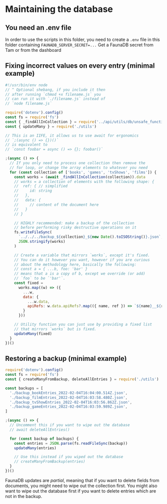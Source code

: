 # Maintaining the database

## You need an .env file

In order to use the scripts in this folder, you need
to create a `.env` file in this folder containing
`FAUNADB_SERVER_SECRET=...`
Get a FaunaDB secret from Tam or from the dashboard

## Fixing incorrect values on every entry (minimal example)

```js
#!/usr/bin/env node
// ^ Optional shebang, if you include it then
// after running `chmod +x filename.js` you
// can run it with `./filename.js` instead of
// `node filename.js`

require('dotenv').config()
const fs = require('fs')
const { _findAllInCollection } = require('../api/utils/db/unsafe_functions')
const { updateMany } = require('./utils')

// This is an IIFE, it allows us to use await for ergonomics
// `;(async () => {})()`
// is equivalent to
// `const foobar = async () => {}; foobar()`

;(async () => {
  // If you only need to process one collection then remove the
  // for loop, or change the array elements to whatever you need
  for (const collection of ['books', 'games', 'tvShows', 'films']) {
    const works = (await _findAllInCollection(collection)).data
    // works = a collection of elements with the following shape: {
    //  ref: { // simplified
    //     id: string
    //   },
    //   data: {
    //     // content of the document here
    //   }
    // }

    // HIGHLY recommended: make a backup of the collection
    // before performing risky destructive operations on it
    fs.writeFileSync(
      `../../../backup_${collection}_${new Date().toISOString()}.json`,
      JSON.stringify(works)
    )

    // Create a variable that mirrors `works`, except it's fixed.
    // You can do it however you want, however if you are curious
    // about the methodology here, basically the following:
    // const a = { ...b, foo: 'bar' }
    // means that a is a copy of b, except we override (or add)
    // `foo` to be `'bar'`.
    const fixed =
      works.map((w) => ({
        ...w,
        data: {
          ...w.data,
          apiRefs: w.data.apiRefs?.map(({ name, ref }) => `${name}__${ref}`)
        }
      }))

    // Utility function you can just use by providing a fixed list
    // that mirrors `works` but is fixed.
    updateMany(fixed)
  }
})()
```

## Restoring a backup (minimal example)

```js
require('dotenv').config()
const fs = require('fs')
const { createManyFromBackup, deleteAllEntries } = require('./utils')

const backups = [
  './backup_bookEntries_2022-02-04T16:04:00.514Z.json',
  './backup_filmEntries_2022-02-04T16:03:58.480Z.json',
  './backup_tvShowEntries_2022-02-04T16:03:56.862Z.json',
  './backup_gameEntries_2022-02-04T16:03:59.989Z.json',
]

;(async () => {
  // Uncomment this if you want to wipe out the database
  // await deleteAllEntries()

  for (const backup of backups) {
    const entries = JSON.parse(fs.readFileSync(backup))
    updateMany(entries)

    // Use this instead if you wiped out the database
    // createManyFromBackup(entries)
  }
})()
```

FaunaDB updates are *partial*, meaning that if you want to delete
fields from documents, you might need to wipe out the collection first.
You might also want to wipe out the database first if you want to delete
entries which are not in the backup.
